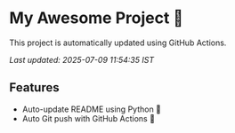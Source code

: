 # My Awesome Project 🚀

This project is automatically updated using GitHub Actions.

_Last updated: 2025-07-09 11:54:35 IST_

## Features
- Auto-update README using Python 🐍
- Auto Git push with GitHub Actions 🤖

